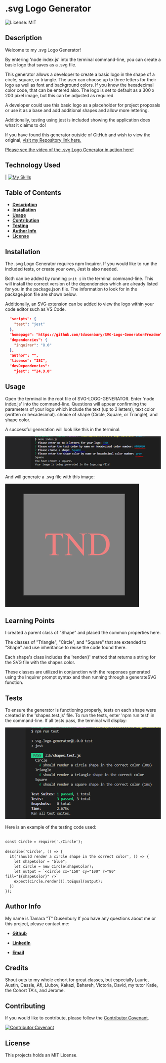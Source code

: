 # .svg Logo Generator

![License: MIT](https://img.shields.io/badge/License-MIT-yellow.svg)

## Description 

Welcome to my .svg Logo Generator! 

By entering 'node index.js' into the terminal command-line, you can create a basic logo that saves as a .svg file.

This generator allows a developer to create a basic logo in the shape of a circle, square, or triangle. 
The user can choose up to three letters for their logo as well as font and background colors. 
If you know the hexadecimal color code, that can be entered also. 
The logo is set to default as a 300 x 200 pixel image, but this can be adjusted as required.

A developer could use this basic logo as a placeholder for project proposals or use it as a base and add additional shapes and allow more lettering. 

Additionally, testing using jest is included showing the application does what it claims to do! 

If you have found this generator outside of GitHub and wish to view the original, [visit my Repository link here.](https://github.com/tdusenbury/SVG-Logo-Generator)

[Please see the video of the .svg Logo Generator in action here!](https://www.veed.io/view/d2fc7b79-a7d5-41d3-a2ac-05407e14f5ad?panel=share)
## Technology Used 

| [![My Skills](https://skillicons.dev/icons?i=js,nodejs,vscode,svg,github,jest&theme=light)](https://skillicons.dev) 

## Table of Contents

  - [**Description**](#description)
  - [**Installation**](#installation)
  - [**Usage**](#usage)
  - [**Contribution**](#contributing)
  - [**Testing**](#tests)
  - [**Author Info**](#author-info)
  - [**License**](#license)

## Installation

The .svg Logo Generator requires npm Inquirer. If you would like to run the included tests, or create your own, Jest is also needed.

Both can be added by running `init i` in the terminal command-line. This will install the correct version of the dependencies which are already listed for you in the package.json file. The information to look for in the package.json file are shown below.

Additionally, an SVG extension can be added to view the logo within your code editor such as VS Code.


```package.json
  "scripts": {
    "test": "jest"
  },
  "homepage": "https://github.com/tdusenbury/SVG-Logo-Generator#readme",
  "dependencies": {
    "inquirer": "8.0"
  },
  "author": "",
  "license": "ISC",
  "devDependencies": 
    "jest": "^24.9.0"
```
## Usage 

Open the terminal in the root file of SVG-LOGO-GENERATOR. Enter 'node index.js' into the command-line. Questions will appear confirming the parameters of your logo which include the text (up to 3 letters), text color (written or hexadecimal). choice of shape (Circle, Square, or Triangle), and shape color.

A successful generation will look like this in the terminal:

![alt text](./images/Screenshot%20Terminal.PNG)

And will generate a .svg file with this image:

![alt text](./images/Generated%20Logo.PNG)

## Learning Points 

I created a parent class of "Shape" and placed the common properties here. 

The classes of "Triangle", "Circle", and "Square" that are extended to "Shape" and use inheritance to reuse the code found there.

Each shape's class includes the 'render()' method that returns a string for the SVG file with the shapes color.

These classes are utilized in conjunction with the responses generated using the Inquirer prompt syntax and then running through a generateSVG function.


## Tests

To ensure the generator is functioning properly, tests on each shape were created in the 'shapes.test.js' file. To run the tests, enter 'npm run test' in the command-line. If all tests pass, the terminal will display:

![alt text](./images/test.PNG)

Here is an example of the testing code used:

```Jest

const Circle = require('./Circle');

describe('Circle', () => {
  it('should render a circle shape in the correct color', () => {
    let shapeColor = "blue";
    let circle = new Circle(shapeColor);
    let output = `<circle cx="150" cy="100" r="80" fill="${shapeColor}" />`
    expect(circle.render()).toEqual(output);
  })
});
```


## Author Info
My name is Tamara "T" Dusenbury
If you have any questions about me or this project, please contact me:
  
- [**Github**](https://github.com/tdusenbury)

- [**LinkedIn**](https://linkedin.com/in/tamara-dusenbury-02ab8591)

- [**Email**](mailto:tamara.dusenbury@gmail.com)


## Credits

Shout outs to my whole cohort for great classes, but especially Laurie, Austin, Cassie, Afi, Liubov, Kakazi, Bahareh, Victoria, David, my tutor Katie, the Cohort TA's, and Jerome.

## Contributing

If you would like to contribute, please follow the [Contributor Covenant](https://www.contributor-covenant.org/).

[![Contributor Covenant](https://img.shields.io/badge/Contributor%20Covenant-2.1-4baaaa.svg)](code_of_conduct.md)

## License

This projects holds an MIT License.